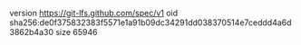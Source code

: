 version https://git-lfs.github.com/spec/v1
oid sha256:de0f375832383f5571e1a91b09dc34291dd038370514e7ceddd4a6d3862b4a30
size 65946
